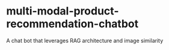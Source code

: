 # multi-modal-product-recommendation-chatbot
A chat bot that leverages RAG architecture and image similarity

